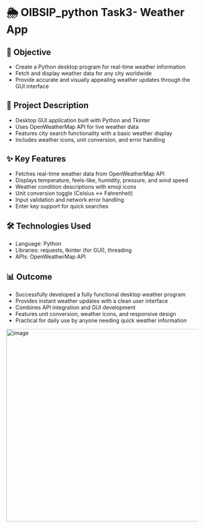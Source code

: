 # 🌦️ OIBSIP_python Task3- Weather App 

## 🎯 Objective

- Create a Python desktop program for real-time weather information
- Fetch and display weather data for any city worldwide
- Provide accurate and visually appealing weather updates through the GUI interface

## 📌 Project Description

- Desktop GUI application built with Python and Tkinter
- Uses OpenWeatherMap API for live weather data
- Features city search functionality with a basic weather display
- Includes weather icons, unit conversion, and error handling
  
## ✨ Key Features

- Fetches real-time weather data from OpenWeatherMap API
- Displays temperature, feels-like, humidity, pressure, and wind speed
- Weather condition descriptions with emoji icons
- Unit conversion toggle (Celsius ↔ Fahrenheit)
- Input validation and network error handling
- Enter key support for quick searches

## 🛠 Technologies Used
-  Language: Python
- Libraries: requests, tkinter (for GUI), threading
- APIs: OpenWeatherMap API

## 📊 Outcome

- Successfully developed a fully functional desktop weather program
- Provides instant weather updates with a clean user interface
- Combines API integration and GUI development
- Features unit conversion, weather icons, and responsive design
- Practical for daily use by anyone needing quick weather information

<img width="959" height="504" alt="image" src="https://github.com/user-attachments/assets/ad50834d-8730-4c70-a4fb-9b2b89bde3ee" />
